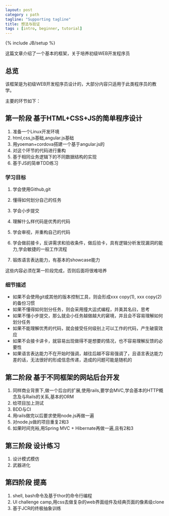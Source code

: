 ```yaml
---
layout: post
category : path
tagline: "Supporting tagline"
title: 想法与验证
tags : [intro, beginner, tutorial]
---
```

{% include JB/setup %}

这篇文章介绍了一个基本的框架，关于培养初级WEB开发程序员

## 总览

该框架是为初级WEB开发程序员设计的，大部分内容只适用于此类程序员的教学。

主要的环节如下：

## 第一阶段 基于HTML+CSS+JS的简单程序设计

1. 准备一个Linux开发环境
2. html,css,js基础,angular.js基础
3. 用yoeman+cordova搭建一个基于angular.js的
4. 对这个环节的代码进行重构
5. 基于相同业务逻辑下的不同数据结构的实现
6. 基于JS的简单TDD练习


### 学习目标


1. 学会使用Github,git
2. 懂得如何划分自己的任务
3. 学会小步提交

4. 理解什么样代码是优秀的代码
5. 学会审视，并重构自己的代码

6. 学会做前接卡，反讲需求和验收条件，做后验卡，具有逻辑分析发现漏洞的能力,学会敏捷的一般工作流程
7. 锻炼语言表达能力，有基本的showcase能力

这些内容必须在第一阶段完成，否则后面将很难培养

### 细节描述

- 如果不会使用git或其他的版本控制工具，则会形成xxx copy(1), xxx copy(2) 的备份习惯
- 如果不懂得如何划分任务，则会采用撞大运式编程，并美其名曰，思考
- 如果不懂小步提交，那么就会小任务越做越大的窘境，并且会不容易理解如何划分任务
- 如果不能理解优秀的代码，就会接受任何级别上可以工作的代码，产生破窗效应
- 如果不会接卡讲卡，就容易出现做得不是想要的情况，也不容易理解反馈的必要性
- 如果语言表达能力不在开始时强调，越往后越不容易强调了，且语言表达能力差的话，无法很好的形成信息传递，造成的问题可能是随机的

## 第二阶段 基于不同框架的网站后台开发

1. 同样商业背景下,做一个后台的扩展,使用rails,要学会MVC,学会基本的HTTP概念及与Rails的关系,基本的ORM
2. 给项目加上测试
3. BDD与CI
4. 用rails做完以后要求使用node.js再做一遍
5. 对node.js做的项目重复2和3
6. 如果时间充裕,用Spring MVC + Hibernate再做一遍,且有2和3

## 第三阶段 设计练习

1. 设计模式模仿
2. 武器进化

## 第四阶段 提高

1. shell, bash命令及基于thor的命令行编程
2. UI challenge camp,用css去做复杂的web界面组件及经典页面的像素级clone
3. 基于JCR的终极抽象训练